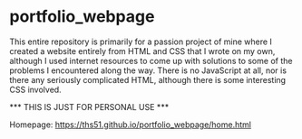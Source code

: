 # portfolio_webpage

This entire repository is primarily for a passion project of mine where I created a website entirely from HTML and CSS that I wrote on my own, although I used internet resources to come up with solutions to some of the problems I encountered along the way. There is no JavaScript at all, nor is there any seriously complicated HTML, although there is some interesting CSS involved. 

*** THIS IS JUST FOR PERSONAL USE ***

Homepage: https://ths51.github.io/portfolio_webpage/home.html